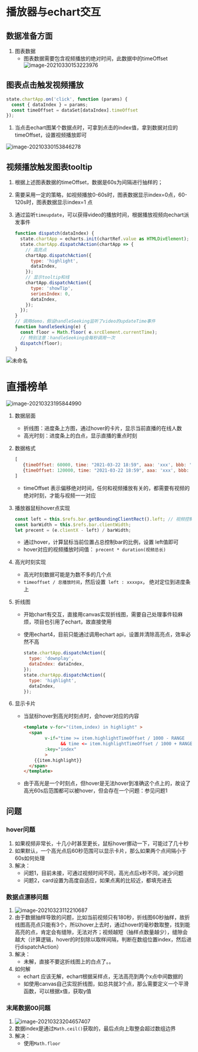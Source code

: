 # 播放器与echart交互



## 数据准备方面

1. 图表数据
   - 图表数据需要包含视频播放的绝对时间，此数据中的timeOffset![image-20210330153223976](直播榜与图形交互.assets/image-20210330153223976.png)

## 图表点击触发视频播放

```javascript
state.chartApp.on('click', function (params) {
  const { dataIndex } = params;
  const timeOffset = dataSet[dataIndex].timeOffset
});
```

1. 当点击echart图某个数据点时，可拿到点击的index值，拿到数据对应的timeOffset，设置视频播放即可

![image-20210330153846278](直播榜与图形交互.assets/image-20210330153846278.png)



## 视频播放触发图表tooltip

1. 根据上述图表数据的timeOffset，数据是60s为间隔进行抽样的；

2. 需要采用一定的策略，如视频播放0-60s时，图表数据显示index=0点，60-120s时，图表数据显示index=1 点

3. 通过监听`timeupdate`，可以获得video的播放时间，根据播放视频向echart派发事件

   ```javascript
   function dispatch(dataIndex) {
     state.chartApp = echarts.init(chartRef.value as HTMLDivElement);
     state.chartApp.dispatchAction(chartApp => {
       // 高亮点
       chartApp.dispatchAction({
         type: 'highlight',
         dataIndex,
       });
       // 显示tooltip和线
       chartApp.dispatchAction({
         type: 'showTip',
         seriesIndex: 0,
         dataIndex,
       });
     });
   }
   // 调用demo，假设handleSeeking监听了video的updateTime事件
   function handleSeeking(e) {
     const floor = Math.floor( e.srcElement.currentTime);
     // 特别注意：handleSeeking会每秒调用一次
     dispatch(floor);
   }
   ```

![未命名](直播榜与图形交互.assets/未命名-7094247.gif)

## 



# 直播榜单

![image-20210323195844990](直播榜与图形交互.assets/image-20210323195844990.png)

1. 数据层面

   - 折线图：进度条上方图，通过hover的卡片，显示当前直播的在线人数
   - 高光时刻：进度条上的白点，显示直播的重点时刻

2. 数据格式

   ```javascript
   [
      {timeOffset: 60000, time: "2021-03-22 18:59", aaa: 'xxx', bbb: 'xxx'}
      {timeOffset: 120000, time: "2021-03-22 18:59", aaa: 'xxx', bbb: 'xxx'}
   ]
   ```

   - timeOffset 表示偏移绝对时间，任何和视频播放有关的，都需要有视频的绝对时刻，才能与视频一一对应

3. 播放器鼠标hover点实现

   ```javascript
   const left = this.$refs.bar.getBoundingClientRect().left; // 视频控制bar，距离左边距
   const barWidth = this.$refs.bar.clientWidth;
   let precent = (e.clientX - left) / barWidth;
   ```

   - 通过hover，计算鼠标当前位置占总控制bar的比例，设置 left值即可
   - hover对应的视频播放时间值： `precent * duration(视频总长)`

4. 高光时刻实现

   - 高光时刻数据可能是为数不多的几个点
   - `timeoffset / 总播放时间`，然后设置` left : xxxxpx`， 绝对定位到进度条上

5. 折线图

   - 开始chart有交互，直接用canvas实现折线图，需要自己处理事件较麻烦，项目也引用了echart，故直接使用

   - 使用echart4，目前只能通过调用echart api，设置并清除高亮点，效率必然不高

     ```javascript
     state.chartApp.dispatchAction({
       type: 'downplay',
       dataIndex: dataIndex,
     });
     state.chartApp.dispatchAction({
       type: 'highlight',
       dataIndex,
     });
     ```

6. 显示卡片

   - 当鼠标hover到高光时刻点时，会hover对应的内容

     ```html
     <template v-for="(item,index) in highlight" >
       <span
             v-if="time >= item.highlightTimeOffset / 1000 - RANGE
                   && time <= item.highlightTimeOffset / 1000 + RANGE"
             :key="index"
             >
         {{item.highlight}}
       </span>
     </template>
     ```

   - 由于高光是一个时刻点，但hover是无法hover到准确这个点上的，故设了高光60s后范围都可以被hover，但会存在一个问题：参见问题1

   

## 问题

### hover问题

1. 如果视频非常长，十几小时甚至更长，鼠标hover挪动一下，可能过了几十秒
2. 如果默认，一个高光点后60秒范围可以显示卡片，那么如果两个点间隔小于60s如何处理
3. 解决：
   - 问题1，目前未接，可通过视频时间不同，高光点后x秒不同，减少问题
   - 问题2，card设置为高度自适应，如果点离的比较近，都填充进去

### 数据点漂移问题

1. ![image-20210323112210687](直播榜与图形交互.assets/image-20210323112210687.png)
2. 由于数据抽样导致的问题，比如当前视频只有180秒，折线图60秒抽样，故折线图高亮点只能有3个，所以hover上去时，通过hover的毫秒数取整，找到能高亮的点，肯定会有缝隙，无法对齐；视频越短（抽样点数量越少），缝隙会越大（计算逻辑，hover的时刻除以取样间隔，判断在数组位置index，然后进行dispatchAction）
3. 解决：
   - 未解，直接不要这折线图上的白点了。。
4. 如何解
   - echart 应该无解，echart根据采样点，无法高亮到两个x点中间数据的
   - 如使用canvas自己实现折线图，如总共就3个点，那么需要定义一个平滑函数，可以根据x值，获取y值

### 末尾数据00问题

1. ![image-20210323204657407](直播榜与图形交互.assets/image-20210323204657407.png)
2. 数据index是通过`Math.ceil()`获取的，最后点向上取整会超过数组边界
3. 解决：
   - 使用`Math.floor`







